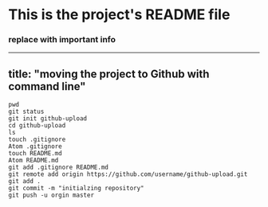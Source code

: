# This is the project's README file

### replace with important info

---
title: "moving the project to Github with command line"
---
```
pwd
git status
git init github-upload
cd github-upload
ls
touch .gitignore
Atom .gitignore
touch README.md
Atom README.md
git add .gitignore README.md
git remote add origin https://github.com/username/github-upload.git
git add .
git commit -m "initialzing repository"
git push -u orgin master
```

